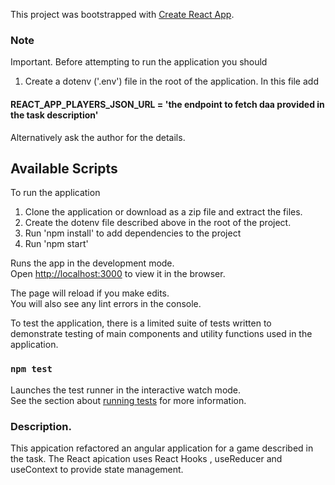 This project was bootstrapped with [Create React App](https://github.com/facebook/create-react-app).
### Note
Important. Before attempting to run the application you should 

1. Create a dotenv ('.env') file in the root of the application. In this file add
#### REACT_APP_PLAYERS_JSON_URL = 'the endpoint to fetch daa provided in the task description'

Alternatively ask the author for the details.

## Available Scripts

To run the application

1. Clone the application or download as a zip file and extract the files.
2. Create the dotenv file described above in the root of the project.
3. Run 'npm install' to add dependencies to the project
3. Run 'npm start'

Runs the app in the development mode.<br />
Open [http://localhost:3000](http://localhost:3000) to view it in the browser.

The page will reload if you make edits.<br />
You will also see any lint errors in the console.

To test the application, there is a limited suite of tests written to demonstrate testing of main components and utility functions used in the application.

### `npm test`

Launches the test runner in the interactive watch mode.<br />
See the section about [running tests](https://facebook.github.io/create-react-app/docs/running-tests) for more information.


### Description.
This appication refactored an angular application for a game described in the task. The React apication uses React Hooks , useReducer and useContext to provide state management. 
